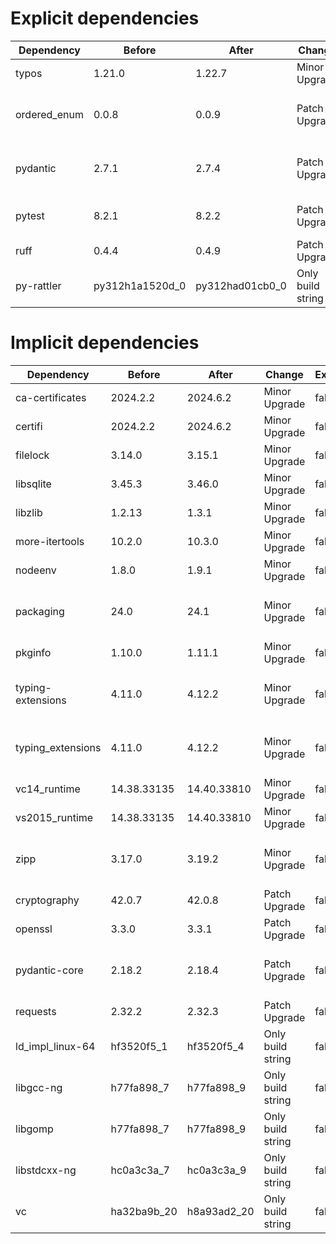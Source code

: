 # Explicit dependencies

|Dependency|Before|After|Change|Explicit|Environments|
|-|-|-|-|-|-|
|typos|1.21.0|1.22.7|Minor Upgrade|true|lint on *all platforms*|
|ordered_enum|0.0.8|0.0.9|Patch Upgrade|true|{build, default, py312} on *all platforms*|
|pydantic|2.7.1|2.7.4|Patch Upgrade|true|{build, default, py312} on *all platforms*|
|pytest|8.2.1|8.2.2|Patch Upgrade|true|{default, py312} on *all platforms*|
|ruff|0.4.4|0.4.9|Patch Upgrade|true|lint on *all platforms*|
|py-rattler|py312h1a1520d_0|py312had01cb0_0|Only build string|true|{default, py312} on osx-arm64|

# Implicit dependencies

|Dependency|Before|After|Change|Explicit|Environments|
|-|-|-|-|-|-|
|ca-certificates|2024.2.2|2024.6.2|Minor Upgrade|false|*all*|
|certifi|2024.2.2|2024.6.2|Minor Upgrade|false|build on *all platforms*|
|filelock|3.14.0|3.15.1|Minor Upgrade|false|lint on *all platforms*|
|libsqlite|3.45.3|3.46.0|Minor Upgrade|false|*all*|
|libzlib|1.2.13|1.3.1|Minor Upgrade|false|*all*|
|more-itertools|10.2.0|10.3.0|Minor Upgrade|false|build on *all platforms*|
|nodeenv|1.8.0|1.9.1|Minor Upgrade|false|lint on *all platforms*|
|packaging|24.0|24.1|Minor Upgrade|false|{build, default, py312} on *all platforms*|
|pkginfo|1.10.0|1.11.1|Minor Upgrade|false|build on *all platforms*|
|typing-extensions|4.11.0|4.12.2|Minor Upgrade|false|{build, default, py312} on *all platforms*|
|typing_extensions|4.11.0|4.12.2|Minor Upgrade|false|{build, default, py312} on *all platforms*|
|vc14_runtime|14.38.33135|14.40.33810|Minor Upgrade|false|*all envs* on win-64|
|vs2015_runtime|14.38.33135|14.40.33810|Minor Upgrade|false|*all envs* on win-64|
|zipp|3.17.0|3.19.2|Minor Upgrade|false|{build, default, py312} on *all platforms*|
|cryptography|42.0.7|42.0.8|Patch Upgrade|false|build on linux-64|
|openssl|3.3.0|3.3.1|Patch Upgrade|false|*all*|
|pydantic-core|2.18.2|2.18.4|Patch Upgrade|false|{build, default, py312} on *all platforms*|
|requests|2.32.2|2.32.3|Patch Upgrade|false|build on *all platforms*|
|ld_impl_linux-64|hf3520f5_1|hf3520f5_4|Only build string|false|*all envs* on linux-64|
|libgcc-ng|h77fa898_7|h77fa898_9|Only build string|false|*all envs* on linux-64|
|libgomp|h77fa898_7|h77fa898_9|Only build string|false|*all envs* on linux-64|
|libstdcxx-ng|hc0a3c3a_7|hc0a3c3a_9|Only build string|false|{build, lint} on linux-64|
|vc|ha32ba9b_20|h8a93ad2_20|Only build string|false|*all envs* on win-64|

[^1]: **Bold** means explicit dependency.
[^2]: Dependency got downgraded.

